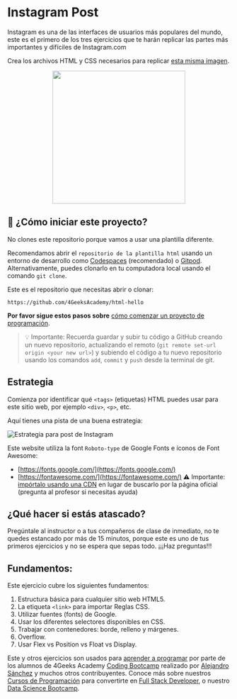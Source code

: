 <!-- hide -->
# Instagram Post
<!-- endhide -->

Instagram es una de las interfaces de usuarios más populares del mundo, este es el primero de los tres ejercicios que te harán replicar las partes más importantes y difíciles de Instagram.com

Crea los archivos HTML y CSS necesarios para replicar [esta misma imagen](https://github.com/breatheco-de/exercise-instagram-post/blob/master/preview.png?raw=true).

<p align="center"><img src="https://github.com/breatheco-de/exercise-instagram-post/blob/master/preview.png?raw=true" height="300" /></p>

## 🌱 ¿Cómo iniciar este proyecto?

No clones este repositorio porque vamos a usar una plantilla diferente.

Recomendamos abrir el `repositorio de la plantilla html` usando un entorno de desarrollo como [Codespaces](https://4geeks.com/es/lesson/tutorial-de-github-codespaces) (recomendado) o [Gitpod](https://4geeks.com/es/lesson/como-utilizar-gitpod). Alternativamente, puedes clonarlo en tu computadora local usando el comando `git clone`.

Este es el repositorio que necesitas abrir o clonar:

```text
https://github.com/4GeeksAcademy/html-hello
```

**Por favor sigue estos pasos sobre** [cómo comenzar un proyecto de programación](https://4geeks.com/es/lesson/como-comenzar-un-proyecto-de-codificacion).

> 💡 Importante: Recuerda guardar y subir tu código a GitHub creando un nuevo repositorio, actualizando el remoto (`git remote set-url origin <your new url>`) y subiendo el código a tu nuevo repositorio usando los comandos `add`, `commit` y `push` desde la terminal de git.

## Estrategia

Comienza por identificar qué `<tags>` (etiquetas) HTML puedes usar para este sitio web, por ejemplo `<div>`, `<p>`, etc.

Aquí tienes una pista de una buena estrategia:

![Estrategia para post de Instagram](https://github.com/breatheco-de/exercise-instagram-post/blob/master/instagram-post-strategy.gif?raw=true)
 
Este website utiliza la font `Roboto-type` de Google Fonts e íconos de Font Awesome:

- [https://fonts.google.com/](https://fonts.google.com/)
- [https://fontawesome.com/](https://fontawesome.com/) ⚠️ Importante: [impórtalo usando una CDN](https://www.bootstrapcdn.com/fontawesome/) en lugar de buscarlo por la página oficial (pregunta al profesor si necesitas ayuda)

## ¿Qué hacer si estás atascado?

Pregúntale al instructor o a tus compañeros de clase de inmediato, no te quedes estancado por más de 15 minutos, porque este es uno de tus primeros ejercicios y no se espera que sepas todo. ¡¡¡Haz preguntas!!!

## Fundamentos:

Este ejercicio cubre los siguientes fundamentos:

1. Estructura básica para cualquier sitio web HTML5.
2. La etiqueta `<link>` para importar Reglas CSS.
3. Utilizar fuentes (fonts) de Google.
4. Usar los diferentes selectores disponibles en CSS.
5. Trabajar con contenedores: borde, relleno y márgenes.  
6. Overflow.  
7. Usar Flex vs Position vs Float vs Display.  

Este y otros ejercicios son usados para [aprender a programar](https://4geeksacademy.com/es/aprender-a-programar/aprender-a-programar-desde-cero) por parte de los alumnos de 4Geeks Academy [Coding Bootcamp](https://4geeksacademy.com/us/coding-bootcamp) realizado por [Alejandro Sánchez](https://twitter.com/alesanchezr) y muchos otros contribuyentes. Conoce más sobre nuestros [Cursos de Programación](https://4geeksacademy.com/es/curso-de-programacion-desde-cero?lang=es) para convertirte en [Full Stack Developer](https://4geeksacademy.com/es/coding-bootcamps/desarrollador-full-stack/?lang=es), o nuestro [Data Science Bootcamp](https://4geeksacademy.com/es/coding-bootcamps/curso-datascience-machine-learning).
